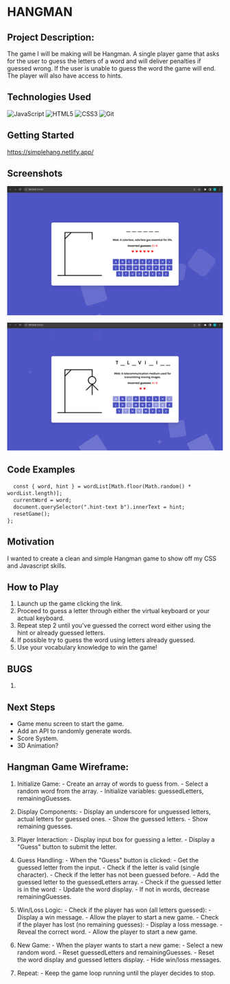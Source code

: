 # HANGMAN



## Project Description: 

The game I will be making will be Hangman. A single player game that asks for the user to guess the letters of a word and will deliver penalties if guessed wrong.
If the user is unable to guess the word the game will end. 
The player will also have access to hints.


## Technologies Used

![JavaScript](https://img.shields.io/badge/-JavaScript-05122A?style=flat&logo=javascript)
![HTML5](https://img.shields.io/badge/-HTML5-05122A?style=flat&logo=html5)
![CSS3](https://img.shields.io/badge/-CSS-05122A?style=flat&logo=css3)
![Git](https://img.shields.io/badge/-Git-05122A?style=flat&logo=git)


## Getting Started

https://simplehang.netlify.app/

## Screenshots

![image](https://github.com/rehanhussa/HANGMAN/blob/main/HANGMAN-1.png)

![image](https://github.com/rehanhussa/HANGMAN/blob/main/HANGMAN-2.png)



## Code Examples

```const getRandomWord = () => {
  const { word, hint } = wordList[Math.floor(Math.random() * wordList.length)];
  currentWord = word; 
  document.querySelector(".hint-text b").innerText = hint;
  resetGame();
};
```


## Motivation

I wanted to create a clean and simple Hangman game to show off my CSS and Javascript skills.

## How to Play
1. Launch up the game clicking the link.
2. Proceed to guess a letter through either the virtual keyboard or your actual keyboard.
3. Repeat step 2 until you've guessed the correct word either using the hint or already guessed letters.
4. If possible try to guess the word using letters already guessed.
5. Use your vocabulary knowledge to win the game!


## BUGS 
1. 

## Next Steps
* Game menu screen to start the game.
* Add an API to randomly generate words.
* Score System. 
* 3D Animation?


## Hangman Game Wireframe: 
1. Initialize Game: - 
Create an array of words to guess from. - Select a random word from the array. - Initialize variables: guessedLetters, remainingGuesses. 


2. Display Components: - 
Display an underscore for unguessed letters, actual letters for guessed ones. - Show the guessed letters. - Show remaining guesses. 


3. Player Interaction: - 
Display input box for guessing a letter. - 
Display a "Guess" button to submit the letter. 


4. Guess Handling: - 
When the "Guess" button is clicked: - Get the guessed letter from the input. - Check if the letter is valid (single character). - Check if the letter has not been guessed before. - Add the guessed letter to the guessedLetters array. - Check if the guessed letter is in the word: - Update the word display. - If not in words, decrease remainingGuesses. 


5. Win/Loss Logic: - 
Check if the player has won (all letters guessed): - Display a win message. - Allow the player to start a new game. - Check if the player has lost (no remaining guesses): - Display a loss message. - Reveal the correct word. - Allow the player to start a new game. 


6. New Game: - 
When the player wants to start a new game: - Select a new random word. - Reset guessedLetters and remainingGuesses. - Reset the word display and guessed letters display. - Hide win/loss messages. 


7. Repeat: - Keep the game loop running until the player decides to stop.
